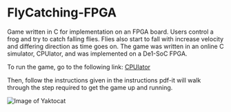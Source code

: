 # FlyCatching-FPGA
Game written in C for implementation on an FPGA board. Users control a frog and try to catch falling flies. Flies also start to fall with increase velocity and differing direction as time goes on.
The game was written in an online C simulator, CPUlator, and was implemented on a De1-SoC FPGA.

To run the game, go to the following link:
[CPUlator](https://cpulator.01xz.net/?sys=arm-de1soc)

Then, follow the instructions given in the instructions pdf-it will walk through the step required to get the game up and running.

![Image of Yaktocat](https://octodex.github.com/images/yaktocat.png)

